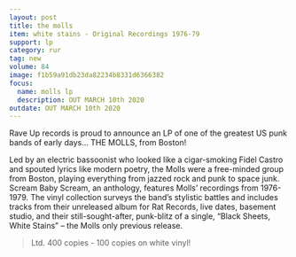```yaml
---
layout: post
title: the molls 
item: white stains - Original Recordings 1976-79
support: lp
category: rur
tag: new 
volume: 84
image: f1b59a91db23da82234b8331d6366382
focus:
  name: molls lp
  description: OUT MARCH 10th 2020
outdate: OUT MARCH 10th 2020
---
```


Rave Up records is proud to announce an LP of one of the greatest US punk bands of early days… THE MOLLS, from Boston!

Led by an electric bassoonist who looked like a cigar-smoking Fidel Castro and spouted lyrics like modern poetry, the Molls were a free-minded group from Boston, playing everything from jazzed rock and punk to space junk. Scream Baby Scream, an anthology, features Molls’ recordings from 1976-1979. The vinyl collection surveys the band’s stylistic battles and includes tracks from their unreleased album for Rat Records, live dates, basement studio, and their still-sought-after, punk-blitz of a single, “Black Sheets, White Stains” – the Molls only previous release.

> Ltd. 400 copies - 100 copies on white vinyl!
